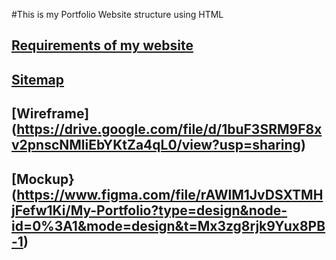 #This is my Portfolio Website structure using HTML

## [Requirements of my website](https://docs.google.com/document/d/18TTQXUx88Q48f971kR2eXMIrMIPOtkn4KYqbxanaWMg/edit?usp=sharing) <br>
## [Sitemap](https://www.gloomaps.com/AXclAarMzR) <br>
## [Wireframe] (https://drive.google.com/file/d/1buF3SRM9F8xv2pnscNMliEbYKtZa4qL0/view?usp=sharing) <br>
## [Mockup} (https://www.figma.com/file/rAWlM1JvDSXTMHjFefw1Ki/My-Portfolio?type=design&node-id=0%3A1&mode=design&t=Mx3zg8rjk9Yux8PB-1)
